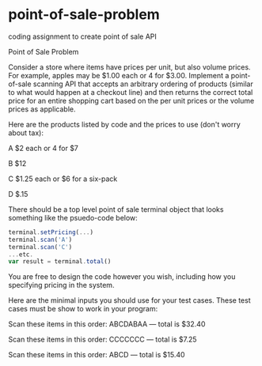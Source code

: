# point-of-sale-problem
coding assignment to create point of sale API

Point of Sale Problem

Consider a store where items have prices per unit, but also volume prices. For example, apples may be $1.00 each or 4 for $3.00. Implement a point-of-sale scanning API that accepts an arbitrary ordering of products (similar to what would happen at a checkout line) and then returns the correct total price for an entire shopping cart based on the per unit prices or the volume prices as applicable.

Here are the products listed by code and the prices to use (don't worry about tax):

A 	$2 each or 4 for $7

B 	$12 

C 	$1.25 each or $6 for a six-pack 

D 	$.15 


There should be a top level point of sale terminal object that looks something like the psuedo-code below:
```js
terminal.setPricing(...)
terminal.scan('A')
terminal.scan('C')
...etc.
var result = terminal.total()
```

You are free to design the code however you wish, including how you specifying pricing in the system.

Here are the minimal inputs you should use for your test cases. These test cases must be show to work in your program:

Scan these items in this order: ABCDABAA — total is $32.40

Scan these items in this order: CCCCCCC — total is $7.25

Scan these items in this order: ABCD — total is $15.40
